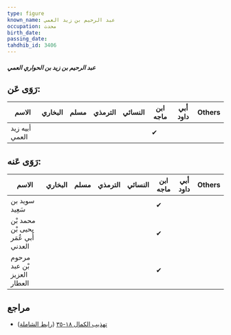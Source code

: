 ```yaml
---
type: figure
known_name: عبد الرحيم بن زيد العمي
occupation: محدث
birth_date:
passing_date:
tahdhib_id: 3406
---
```

##### عبد الرحيم بن زيد بن الحواري العمي

## رَوَى عَن:
| الاسم          | البخاري | مسلم | الترمذي | النسائي | ابن ماجه | أبي داود | Others |
| -------------- | ------- | ---- | ------- | ------- | -------- | -------- | ------ |
| أبيه زيد العمي |         |      |         |         | ✔        |          |        |
## رَوَى عَنه:
| الاسم                               | البخاري | مسلم | الترمذي | النسائي | ابن ماجه | أبي داود | Others |
| ----------------------------------- | ------- | ---- | ------- | ------- | -------- | -------- | ------ |
| سويد بن سَعِيد                      |         |      |         |         | ✔        |          |        |
| محمد بْن يحيى بْن أَبي عُمَر العدني |         |      |         |         | ✔        |          |        |
| مرحوم بْن عبد العزيز العطار         |         |      |         |         | ✔        |          |        |
## مراجع
- [تهذيب الكمال ١٨-٣٥](obsidian://open?vault=Tahdhib-al-Kamal&file=Figures/٣٤٠٦-عبد%20الرحيم%20بن%20زيد%20بن%20الحواري%20العمي) ([رابط الشاملة](https://shamela.ws/book/3722/9068))